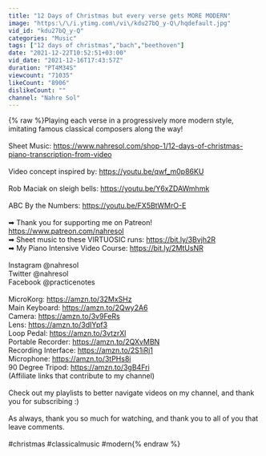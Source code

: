 ```yaml
---
title: "12 Days of Christmas but every verse gets MORE MODERN"
image: "https:\/\/i.ytimg.com\/vi\/kdu27bQ_y-Q\/hqdefault.jpg"
vid_id: "kdu27bQ_y-Q"
categories: "Music"
tags: ["12 days of christmas","bach","beethoven"]
date: "2021-12-22T10:52:51+03:00"
vid_date: "2021-12-16T17:43:57Z"
duration: "PT4M34S"
viewcount: "71035"
likeCount: "8906"
dislikeCount: ""
channel: "Nahre Sol"
---
```

{% raw %}Playing each verse in a progressively more modern style, imitating famous classical composers along the way!<br /><br />Sheet Music: <a rel="nofollow" target="blank" href="https://www.nahresol.com/shop-1/12-days-of-christmas-piano-transcription-from-video">https://www.nahresol.com/shop-1/12-days-of-christmas-piano-transcription-from-video</a><br /><br />Video concept inspired by: <a rel="nofollow" target="blank" href="https://youtu.be/qwf_m0p86KU">https://youtu.be/qwf_m0p86KU</a><br /><br />Rob Maciak on sleigh bells: <a rel="nofollow" target="blank" href="https://youtu.be/Y6xZDAWmhmk">https://youtu.be/Y6xZDAWmhmk</a><br /><br />ABC By the Numbers: <a rel="nofollow" target="blank" href="https://youtu.be/FX5BtWMrO-E">https://youtu.be/FX5BtWMrO-E</a><br /><br />➡ Thank you for supporting me on Patreon!<br /><a rel="nofollow" target="blank" href="https://www.patreon.com/nahresol">https://www.patreon.com/nahresol</a><br />➡ Sheet music to these VIRTUOSIC runs: <a rel="nofollow" target="blank" href="https://bit.ly/3Bvjh2R">https://bit.ly/3Bvjh2R</a><br />➡ My Piano Intensive Video Course: <a rel="nofollow" target="blank" href="https://bit.ly/2MtUsNR​​​">https://bit.ly/2MtUsNR​​​</a><br /><br />Instagram @nahresol <br />Twitter @nahresol<br />Facebook @practicenotes<br /><br />MicroKorg: <a rel="nofollow" target="blank" href="https://amzn.to/32MxSHz">https://amzn.to/32MxSHz</a><br />Main Keyboard: <a rel="nofollow" target="blank" href="https://amzn.to/2Qwy2A6">https://amzn.to/2Qwy2A6</a><br />Camera: <a rel="nofollow" target="blank" href="https://amzn.to/3v9FeRs">https://amzn.to/3v9FeRs</a><br />Lens: <a rel="nofollow" target="blank" href="https://amzn.to/3dIYpf3">https://amzn.to/3dIYpf3</a><br />Loop Pedal: <a rel="nofollow" target="blank" href="https://amzn.to/3vtzrXl">https://amzn.to/3vtzrXl</a><br />Portable Recorder: <a rel="nofollow" target="blank" href="https://amzn.to/2QXvMBN">https://amzn.to/2QXvMBN</a><br />Recording Interface: <a rel="nofollow" target="blank" href="https://amzn.to/2S1iRj1">https://amzn.to/2S1iRj1</a><br />Microphone: <a rel="nofollow" target="blank" href="https://amzn.to/3tPHs8i">https://amzn.to/3tPHs8i</a><br />90 Degree Tripod: <a rel="nofollow" target="blank" href="https://amzn.to/3gB4Fri">https://amzn.to/3gB4Fri</a><br />(Affiliate links that contribute to my channel)<br /><br />Check out my playlists to better navigate videos on my channel, and thank you for subscribing :)<br /><br />As always, thank you so much for watching, and thank you to all of you that leave comments.<br /><br />#christmas #classicalmusic #modern{% endraw %}
